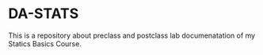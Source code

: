 # DA-STATS

This is a repository about preclass and postclass lab documenatation of my Statics Basics Course.
